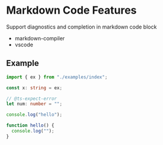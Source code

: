 # Markdown Code Features

Support diagnostics and completion in markdown code block

- markdown-compiler
- vscode

## Example

```ts
import { ex } from "./examples/index";

const x: string = ex;

// @ts-expect-error
let num: number = "";

console.log("hello");

function hello() {
  console.log("");
}
```